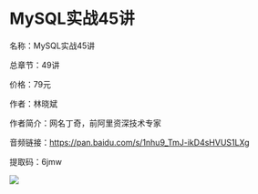# MySQL实战45讲

名称：MySQL实战45讲

总章节：49讲

价格：79元

作者：林晓斌

作者简介：网名丁奇，前阿里资深技术专家

音频链接：https://pan.baidu.com/s/1nhu9_TmJ-ikD4sHVUS1LXg

提取码：6jmw

![](https://static001.geekbang.org/resource/image/59/db/598593a4da4fd7ea898711cc623292db.jpg)

